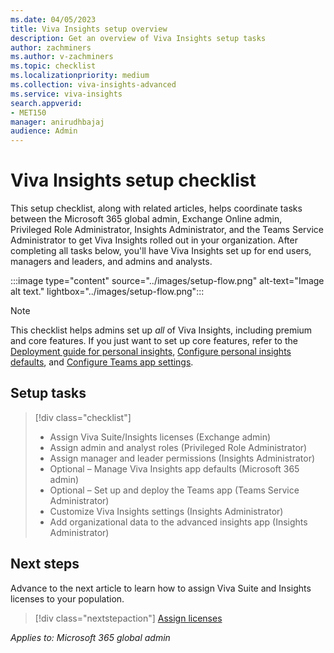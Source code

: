 ```yaml
---
ms.date: 04/05/2023
title: Viva Insights setup overview
description: Get an overview of Viva Insights setup tasks
author: zachminers
ms.author: v-zachminers
ms.topic: checklist
ms.localizationpriority: medium 
ms.collection: viva-insights-advanced 
ms.service: viva-insights
search.appverid: 
- MET150 
manager: anirudhbajaj
audience: Admin
---
```


# Viva Insights setup checklist

This setup checklist, along with related articles, helps coordinate tasks between the Microsoft 365 global admin, Exchange Online admin, Privileged Role Administrator, Insights Administrator, and the Teams Service Administrator to get Viva Insights rolled out in your organization. After completing all tasks below, you'll have Viva Insights set up for end users, managers and leaders, and admins and analysts.

:::image type="content" source="../images/setup-flow.png" alt-text="Image alt text." lightbox="../images/setup-flow.png":::

>[!Note]
>This checklist helps admins set up *all* of Viva Insights, including premium and core features. If you just want to set up core features, refer to the [Deployment guide for personal insights](../../personal/setup/deployment-guide.md), [Configure personal insights defaults](configure-personal-insights.md), and [Configure Teams app settings](teams-admin-setup.md).


## Setup tasks

>[!div class="checklist"]
>
>* Assign Viva Suite/Insights licenses (Exchange admin)
>* Assign admin and analyst roles (Privileged Role Administrator)
>* Assign manager and leader permissions (Insights Administrator)
>* Optional – Manage Viva Insights app defaults (Microsoft 365 admin)
>* Optional – Set up and deploy the Teams app (Teams Service Administrator)
>* Customize Viva Insights settings (Insights Administrator)
>* Add organizational data to the advanced insights app (Insights Administrator) 

## Next steps

Advance to the next article to learn how to assign Viva Suite and Insights licenses to your population. 
> [!div class="nextstepaction"]
> [Assign licenses](assign-licenses.md)

*Applies to: Microsoft 365 global admin*

